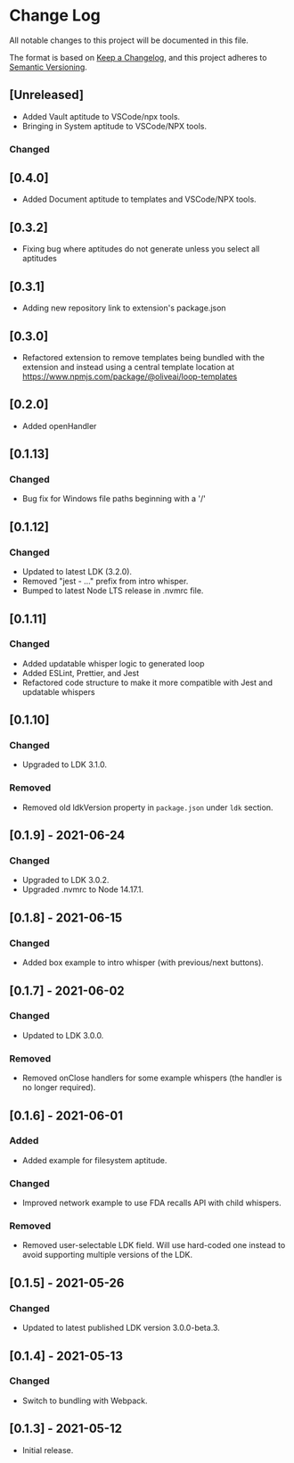 # Change Log

All notable changes to this project will be documented in this file.

The format is based on [Keep a Changelog](https://keepachangelog.com/en/1.0.0/), and this project
adheres to [Semantic Versioning](https://semver.org/spec/v2.0.0.html).

## [Unreleased]

- Added Vault aptitude to VSCode/npx tools.
- Bringing in System aptitude to VSCode/NPX tools.

### Changed

## [0.4.0]

- Added Document aptitude to templates and VSCode/NPX tools.

## [0.3.2]

- Fixing bug where aptitudes do not generate unless you select all aptitudes

## [0.3.1]

- Adding new repository link to extension's package.json

## [0.3.0]

- Refactored extension to remove templates being bundled with the extension and instead using a central template location at https://www.npmjs.com/package/@oliveai/loop-templates

## [0.2.0]

- Added openHandler

## [0.1.13]

### Changed

- Bug fix for Windows file paths beginning with a '/'

## [0.1.12]

### Changed

- Updated to latest LDK (3.2.0).
- Removed "jest - ..." prefix from intro whisper.
- Bumped to latest Node LTS release in .nvmrc file.

## [0.1.11]

### Changed

- Added updatable whisper logic to generated loop
- Added ESLint, Prettier, and Jest
- Refactored code structure to make it more compatible with Jest and updatable whispers

## [0.1.10]

### Changed

- Upgraded to LDK 3.1.0.

### Removed

- Removed old ldkVersion property in `package.json` under `ldk` section.

## [0.1.9] - 2021-06-24

### Changed

- Upgraded to LDK 3.0.2.
- Upgraded .nvmrc to Node 14.17.1.

## [0.1.8] - 2021-06-15

### Changed

- Added box example to intro whisper (with previous/next buttons).

## [0.1.7] - 2021-06-02

### Changed

- Updated to LDK 3.0.0.

### Removed

- Removed onClose handlers for some example whispers (the handler is no longer required).

## [0.1.6] - 2021-06-01

### Added

- Added example for filesystem aptitude.

### Changed

- Improved network example to use FDA recalls API with child whispers.

### Removed

- Removed user-selectable LDK field. Will use hard-coded one instead to avoid supporting multiple
  versions of the LDK.

## [0.1.5] - 2021-05-26

### Changed

- Updated to latest published LDK version 3.0.0-beta.3.

## [0.1.4] - 2021-05-13

### Changed

- Switch to bundling with Webpack.

## [0.1.3] - 2021-05-12

- Initial release.
